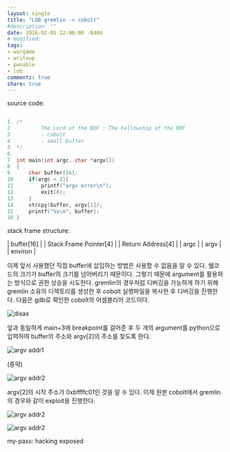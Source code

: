 ```yaml
---
layout: single
title: "LOB gremlin -> cobolt"
#description: ""
date: 2016-02-05 12:00:00 -0400
# modified: 
tags: 
- wargame
- writeup
- pwnable
- lob
comments: true
share: true
---
```


source code:

```c

1  /*
2          The Lord of the BOF : The Fellowship of the BOF
3          - cobolt
4          - small buffer
5  */
6  
7  int main(int argc, char *argv[])
8  {
9      char buffer[16];
10     if(argc < 2){
11         printf("argv error\n");
12         exit(0);
13     }
14     strcpy(buffer, argv[1]);
15     printf("%s\n", buffer);
16 }


```

stack frame structure:

| buffer[16] |
| Stack Frame Pointer[4] |
| Return Address[4] |
| argc |
| argv |
| environ |

이제 앞서 사용했던 직접 buffer에 삽입하는 방법은 사용할 수 없음을 알 수 있다. 쉘코드의 크기가 buffer의 크기를 넘어버리기 때문이다. 그렇기 때문에 argument를 활용하는 방식으로 권한 상승을 시도한다. gremlin의 경우처럼 디버깅을 가능하게 하기 위해 gremlin 소유의 디렉토리를 생성한 후 cobolt 실행파일을 복사한 후 디버깅을 진행한다. 다음은 gdb로 확인한 cobolt의 어셈블리어 코드이다. 

![disas]({{site.url}}{{site.baseurl}}/assets/images/2016-02-05-LOB-02/0.png)

앞과 동일하게 main+3에 breakpoint를 걸어준 후 두 개의 argument를 python으로 입력하여 buffer의 주소와 argv[2]의 주소를 찾도록 한다.

![argv addr1]({{site.url}}{{site.baseurl}}/assets/images/2016-02-05-LOB-02/1.png)

(중략)

![argv addr2]({{site.url}}{{site.baseurl}}/assets/images/2016-02-05-LOB-02/2.png)

argv[2]의 시작 주소가 0xbffffc01인 것을 알 수 있다. 이제 원본 cobolt에서 gremlin의 경우와 같이 exploit을 진행한다.

![argv addr2]({{site.url}}{{site.baseurl}}/assets/images/2016-02-05-LOB-02/3.png)

![argv addr2]({{site.url}}{{site.baseurl}}/assets/images/2016-02-05-LOB-02/4.png)


my-pass: hacking exposed
